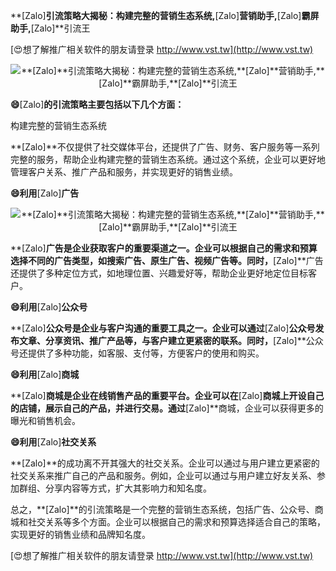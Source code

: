 **[Zalo]**引流策略大揭秘：构建完整的营销生态系统,**[Zalo]**营销助手,**[Zalo]**霸屏助手,**[Zalo]**引流王

[😍想了解推广相关软件的朋友请登录 http://www.vst.tw](http://www.vst.tw)

 <center><img src="https://vst.tw/MP4/tuiguang/png/4.png" alt="**[Zalo]**引流策略大揭秘：构建完整的营销生态系统,**[Zalo]**营销助手,**[Zalo]**霸屏助手,**[Zalo]**引流王"></center>

**😄**[Zalo]**的引流策略主要包括以下几个方面：**

构建完整的营销生态系统

**[Zalo]**不仅提供了社交媒体平台，还提供了广告、财务、客户服务等一系列完整的服务，帮助企业构建完整的营销生态系统。通过这个系统，企业可以更好地管理客户关系、推广产品和服务，并实现更好的销售业绩。

**😄利用**[Zalo]**广告**

 <center><img src="https://vst.tw/MP4/tuiguang/png/0.png" alt="**[Zalo]**引流策略大揭秘：构建完整的营销生态系统,**[Zalo]**营销助手,**[Zalo]**霸屏助手,**[Zalo]**引流王"></center>

**[Zalo]**广告是企业获取客户的重要渠道之一。企业可以根据自己的需求和预算选择不同的广告类型，如搜索广告、原生广告、视频广告等。同时，**[Zalo]**广告还提供了多种定位方式，如地理位置、兴趣爱好等，帮助企业更好地定位目标客户。

**😄利用**[Zalo]**公众号**

**[Zalo]**公众号是企业与客户沟通的重要工具之一。企业可以通过**[Zalo]**公众号发布文章、分享资讯、推广产品等，与客户建立更紧密的联系。同时，**[Zalo]**公众号还提供了多种功能，如客服、支付等，方便客户的使用和购买。

**😄利用**[Zalo]**商城**

**[Zalo]**商城是企业在线销售产品的重要平台。企业可以在**[Zalo]**商城上开设自己的店铺，展示自己的产品，并进行交易。通过**[Zalo]**商城，企业可以获得更多的曝光和销售机会。

**😄利用**[Zalo]**社交关系**

**[Zalo]**的成功离不开其强大的社交关系。企业可以通过与用户建立更紧密的社交关系来推广自己的产品和服务。例如，企业可以通过与用户建立好友关系、参加群组、分享内容等方式，扩大其影响力和知名度。

总之，**[Zalo]**的引流策略是一个完整的营销生态系统，包括广告、公众号、商城和社交关系等多个方面。企业可以根据自己的需求和预算选择适合自己的策略，实现更好的销售业绩和品牌知名度。

[😍想了解推广相关软件的朋友请登录 http://www.vst.tw](http://www.vst.tw)



